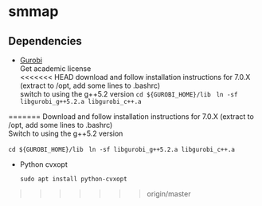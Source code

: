 # smmap
## Dependencies
* [Gurobi](https://www.gurobi.com)  
  Get academic license  
<<<<<<< HEAD
  download and follow installation instructions for 7.0.X (extract to /opt, add some lines to .bashrc)  
  switch to using the g++5.2 version `cd ${GUROBI_HOME}/lib ` `ln -sf libgurobi_g++5.2.a libgurobi_c++.a`
  
=======
  Download and follow installation instructions for 7.0.X (extract to /opt, add some lines to .bashrc)  
  Switch to using the g++5.2 version 
  
  `cd ${GUROBI_HOME}/lib ` `ln -sf libgurobi_g++5.2.a libgurobi_c++.a`
  
* Python cvxopt

    `sudo apt install python-cvxopt`
>>>>>>> origin/master
